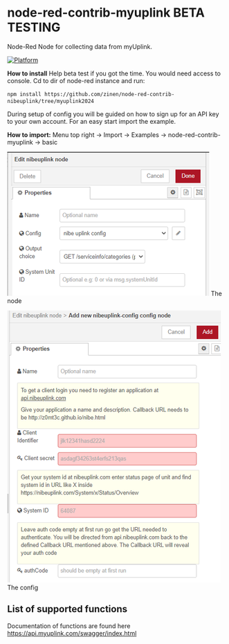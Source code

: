 # node-red-contrib-myuplink BETA TESTING
Node-Red Node for collecting data from myUplink.

[![Platform](https://img.shields.io/badge/platform-Node--RED-red.svg)](https://nodered.org)


**How to install**
Help beta test if you got the time. You would need access to console. Cd to dir of node-red instance and run:
```
npm install https://github.com/zinen/node-red-contrib-nibeuplink/tree/myuplink2024
```

During setup of config you will be guided on how to sign up for an API key to your own account. For an easy start import the example.

**How to import:**
Menu top right -> Import -> Examples -> node-red-contrib-myuplink -> basic

![](image/node.png) The node


![](image/config.png) The config

## List of supported functions

Documentation of functions are found here https://api.myuplink.com/swagger/index.html